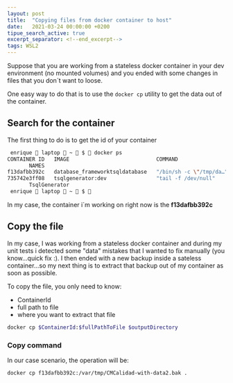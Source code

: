 ```yaml
---
layout: post
title:  "Copying files from docker container to host"
date:   2021-03-24 00:00:00 +0200
tipue_search_active: true
excerpt_separator: <!--end_excerpt-->
tags: WSL2
---
```


Suppose that you are working from a stateless docker container in your dev environment (no mounted volumes) and you ended with some changes in files that you don´t want to loose. 

One easy way to do that is to use the `docker cp` utility to get the data out of the container.

<!--end_excerpt-->

## Search for the container

The first thing to do is to get the id of your container

```bash
 enrique  laptop  ~  $  docker ps
CONTAINER ID   IMAGE                            COMMAND                   CREATED       STATUS       PORTS
       NAMES
f13dafbb392c   database_frameworktsqldatabase   "/bin/sh -c \"/tmp/da…"   2 hours ago   Up 2 hours   0.0.0.0:14330->1433/tcp   database_frameworktsqldatabase_1
735742e3ff08   tsqlgenerator:dev                "tail -f /dev/null"       2 hours ago   Up 2 hours
       TsqlGenerator
 enrique  laptop  ~  $ 
```

In my case, the container i´m working on right now is the **f13dafbb392c**

## Copy the file 

In my case, I was working from a stateless docker container and during my unit tests i detected some "data" mistakes that I wanted to fix manually (you know...quick fix :). I then ended with a new backup inside a sateless container...so my next thing is to extract that backup out of my container as soon as possible. 

To copy the file, you only need to know:
- ContainerId
- full path to file
- where you want to extract that file

```bash
docker cp $ContainerId:$fullPathToFile $outputDirectory
```

### Copy command

In our case scenario, the operation will be: 
```bash
docker cp f13dafbb392c:/var/tmp/CMCalidad-with-data2.bak .
```
